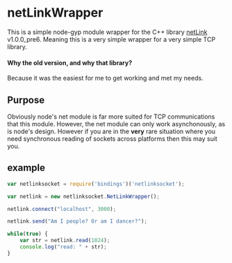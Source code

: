 # netLinkWrapper

This is a simple node-gyp module wrapper for the C++ library [netLink](https://github.com/Lichtso/netLink) v1.0.0_pre6. Meaning this is a very simple wrapper for a very simple TCP library.

#### Why the old version, and why that library?

Because it was the easiest for me to get working and met my needs.

## Purpose

Obviously node's net module is far more suited for TCP communications that this module. However, the net module can only work asynchonously, as is node's design. However if you are in the **very** rare situation where you need synchronous reading of sockets across platforms then this may suit you.

## example

```javascript
var netlinksocket = require('bindings')('netlinksocket');

var netlink = new netlinksocket.NetLinkWrapper();

netlink.connect("localhost", 3000);

netlink.send("Am I people? Or am I dancer?");

while(true) {
    var str = netlink.read(1024);
    console.log("read: " + str);
}
```
